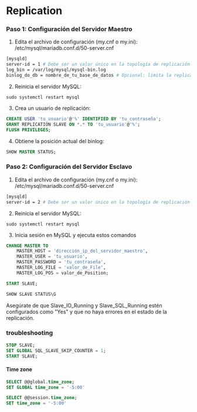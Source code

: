 # Replication
### Paso 1: Configuración del Servidor Maestro
1. Edita el archivo de configuración (my.cnf o my.ini):
/etc/mysql/mariadb.conf.d/50-server.cnf

```bash
[mysqld]
server-id = 1 # Debe ser un valor único en la topología de replicación (from 1 to 232 − 1)
log_bin = /var/log/mysql/mysql-bin.log
binlog_do_db = nombre_de_tu_base_de_datos # Opcional: limita la replicación a una base de datos específica
```

2. Reinicia el servidor MySQL:

`sudo systemctl restart mysql`

3. Crea un usuario de replicación:

```sql
CREATE USER 'tu_usuario'@'%' IDENTIFIED BY 'tu_contraseña';
GRANT REPLICATION SLAVE ON *.* TO 'tu_usuario'@'%';
FLUSH PRIVILEGES;
```

4. Obtiene la posición actual del binlog:
```sql
SHOW MASTER STATUS;
```

### Paso 2: Configuración del Servidor Esclavo
1. Edita el archivo de configuración (my.cnf o my.ini):
/etc/mysql/mariadb.conf.d/50-server.cnf

```bash
[mysqld]
server-id = 2 # Debe ser un valor único en la topología de replicación
```

2. Reinicia el servidor MySQL:

`sudo systemctl restart mysql`

3. Inicia sesión en MySQL y ejecuta estos comandos
```sql
CHANGE MASTER TO
    MASTER_HOST = 'dirección_ip_del_servidor_maestro',
    MASTER_USER = 'tu_usuario',
    MASTER_PASSWORD = 'tu_contraseña',
    MASTER_LOG_FILE = 'valor_de_File',
    MASTER_LOG_POS = valor_de_Position;

START SLAVE;

SHOW SLAVE STATUS\G
```
Asegúrate de que Slave_IO_Running y Slave_SQL_Running estén configurados como "Yes" y que no haya errores en el estado de la replicación.

### troubleshooting
```sql
STOP SLAVE;
SET GLOBAL SQL_SLAVE_SKIP_COUNTER = 1; 
START SLAVE;
```

#### Time zone
```sql
SELECT @@global.time_zone;
SET GLOBAL time_zone = '-5:00'

SELECT @@session.time_zone;
SET time_zone = '-5:00'
 ```